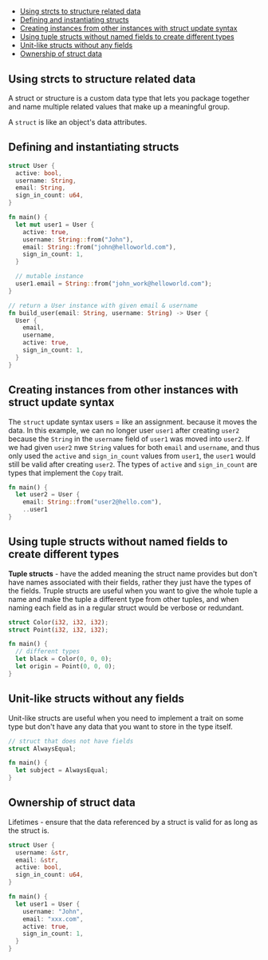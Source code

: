 #

- [Using strcts to structure related data](#using-strcts-to-structure-related-data)
- [Defining and instantiating structs](#defining-and-instantiating-structs)
- [Creating instances from other instances with struct update syntax](#creating-instances-from-other-instances-with-struct-update-syntax)
- [Using tuple structs without named fields to create different types](#using-tuple-structs-without-named-fields-to-create-different-types)
- [Unit-like structs without any fields](#unit-like-structs-without-any-fields)
- [Ownership of struct data](#ownership-of-struct-data)

## Using strcts to structure related data

A struct or structure is a custom data type that lets you package together and name multiple related values that make up a meaningful group.

A `struct` is like an object's data attributes.

## Defining and instantiating structs

```rs
struct User {
  active: bool,
  username: String,
  email: String,
  sign_in_count: u64,
}

fn main() {
  let mut user1 = User {
    active: true,
    username: String::from("John"),
    email: String::from("john@helloworld.com"),
    sign_in_count: 1,
  }

  // mutable instance
  user1.email = String::from("john_work@helloworld.com");
}

// return a User instance with given email & username
fn build_user(email: String, username: String) -> User {
  User {
    email,
    username,
    active: true,
    sign_in_count: 1,
  }
}
```

## Creating instances from other instances with struct update syntax

The `struct` update syntax users = like an assignment. because it moves the data.
In this example, we can no longer user `user1` after creating `user2` because the `String` in the `username` field of `user1` was moved into `user2`.
If we had given `user2` nwe `String` values for both `email` and `username`, and thus only used the `active` and `sign_in_count` values from `user1`, the `user1` would still be valid after creating `user2`.
The types of `active` and `sign_in_count` are types that implement the `Copy` trait.

```rs
fn main() {
  let user2 = User {
    email: String::from("user2@hello.com"),
    ..user1
}
```

## Using tuple structs without named fields to create different types

**Tuple structs** - have the added meaning the struct name provides but don't have names associated with their fields, rather they just have the types of the fields.
Truple structs are useful when you want to give the whole tuple a name and make the tuple a different type from other tuples, and when naming each field as in a regular struct would be verbose or redundant.

```rs
struct Color(i32, i32, i32);
struct Point(i32, i32, i32);

fn main() {
  // different types
  let black = Color(0, 0, 0);
  let origin = Point(0, 0, 0);
}
```

## Unit-like structs without any fields

Unit-like structs are useful when you need to implement a trait on some type but don't have any data that you want to store in the type itself.

```rs
// struct that does not have fields
struct AlwaysEqual;

fn main() {
  let subject = AlwaysEqual;
}
```

## Ownership of struct data

Lifetimes - ensure that the data referenced by a struct is valid for as long as the struct is.

```rs
struct User {
  username: &str,
  email: &str,
  active: bool,
  sign_in_count: u64,
}

fn main() {
  let user1 = User {
    username: "John",
    email: "xxx.com",
    active: true,
    sign_in_count: 1,
  }
}
```
